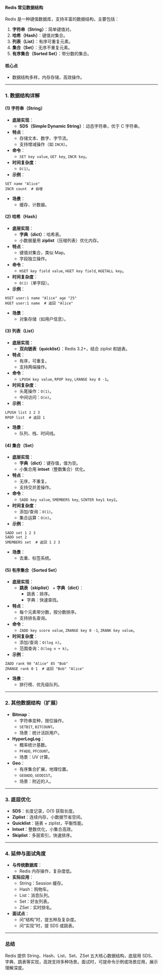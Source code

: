 
#### Redis 常见数据结构
Redis 是一种键值数据库，支持丰富的数据结构，主要包括：
1. **字符串（String）**：简单键值对。
2. **哈希（Hash）**：键值对集合。
3. **列表（List）**：有序可重复元素。
4. **集合（Set）**：无序不重复元素。
5. **有序集合（Sorted Set）**：带分数的集合。

#### 核心点
- 数据结构多样，内存存储，高效操作。

---

### 1. 数据结构详解
#### (1) 字符串（String）
- **底层实现**：
  - **SDS（Simple Dynamic String）**：动态字符串，优于 C 字符串。
- **特点**：
  - 存储文本、数字、字节流。
  - 支持增减操作（如 `INCR`）。
- **命令**：
  - `SET key value`, `GET key`, `INCR key`。
- **时间复杂度**：
  - `O(1)`。
- **示例**：
```redis
SET name "Alice"
INCR count  # 自增
```
- **场景**：
  - 缓存、计数器。

#### (2) 哈希（Hash）
- **底层实现**：
  - **字典（dict）**：哈希表。
  - 小数据量用 **ziplist**（压缩列表）优化内存。
- **特点**：
  - 键值对集合，类似 Map。
  - 字段独立操作。
- **命令**：
  - `HSET key field value`, `HGET key field`, `HGETALL key`。
- **时间复杂度**：
  - `O(1)`（单字段）。
- **示例**：
```redis
HSET user:1 name "Alice" age "25"
HGET user:1 name  # 返回 "Alice"
```
- **场景**：
  - 对象存储（如用户信息）。

#### (3) 列表（List）
- **底层实现**：
  - **双向链表（quicklist）**：Redis 3.2+，结合 ziplist 和链表。
- **特点**：
  - 有序，可重复。
  - 支持两端操作。
- **命令**：
  - `LPUSH key value`, `RPOP key`, `LRANGE key 0 -1`。
- **时间复杂度**：
  - 头尾操作：`O(1)`。
  - 中间访问：`O(n)`。
- **示例**：
```redis
LPUSH list 1 2 3
RPOP list  # 返回 1
```
- **场景**：
  - 队列、栈、时间线。

#### (4) 集合（Set）
- **底层实现**：
  - **字典（dict）**：键存值，值为空。
  - 小集合用 **intset**（整数集合）优化。
- **特点**：
  - 无序，不重复。
  - 支持交并差操作。
- **命令**：
  - `SADD key value`, `SMEMBERS key`, `SINTER key1 key2`。
- **时间复杂度**：
  - 添加/查询：`O(1)`。
  - 集合运算：`O(n)`。
- **示例**：
```redis
SADD set 1 2 3
SADD set 2
SMEMBERS set  # 返回 1 2 3
```
- **场景**：
  - 去重、标签系统。

#### (5) 有序集合（Sorted Set）
- **底层实现**：
  - **跳表（skiplist）** + **字典（dict）**：
    - 跳表：排序。
    - 字典：快速查找。
- **特点**：
  - 每个元素带分数，按分数排序。
  - 支持排名查询。
- **命令**：
  - `ZADD key score value`, `ZRANGE key 0 -1`, `ZRANK key value`。
- **时间复杂度**：
  - 添加/查询：`O(log n)`。
  - 范围查询：`O(log n + k)`。
- **示例**：
```redis
ZADD rank 90 "Alice" 85 "Bob"
ZRANGE rank 0 1  # 返回 "Bob" "Alice"
```
- **场景**：
  - 排行榜、优先级队列。

---

### 2. 其他数据结构（扩展）
- **Bitmap**：
  - 字符串变种，按位操作。
  - `SETBIT`, `BITCOUNT`。
  - 场景：统计活跃用户。
- **HyperLogLog**：
  - 概率统计基数。
  - `PFADD`, `PFCOUNT`。
  - 场景：UV 计算。
- **Geo**：
  - 有序集合扩展，地理位置。
  - `GEOADD`, `GEODIST`。
  - 场景：附近的人。

---

### 3. 底层优化
- **SDS**：长度记录，O(1) 获取长度。
- **Ziplist**：连续内存，小数据节省空间。
- **Quicklist**：链表 + ziplist，平衡性能。
- **Intset**：整数优化，小集合高效。
- **Skiplist**：多层索引，快速排序。

---

### 4. 延伸与面试角度
- **与传统数据库**：
  - Redis 内存操作，复杂度低。
- **实际应用**：
  - String：Session 缓存。
  - Hash：购物车。
  - List：消息队列。
  - Set：好友列表。
  - ZSet：实时排名。
- **面试点**：
  - 问“结构”时，提五种及复杂度。
  - 问“实现”时，提 SDS 或跳表。

---

### 总结
Redis 提供 String、Hash、List、Set、ZSet 五大核心数据结构，底层用 SDS、字典、跳表等实现，高效支持多种场景。面试时，可提命令示例或场景应用，展示理解深度。